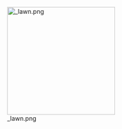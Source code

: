 <figure>
<img src="_lawn.png" title="_lawn.png" width="250" alt="_lawn.png" />
<figcaption aria-hidden="true">_lawn.png</figcaption>
</figure>
